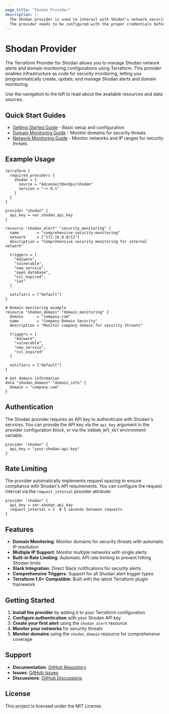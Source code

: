 ```yaml
---
page_title: "Shodan Provider"
description: |-
  The Shodan provider is used to interact with Shodan's network security monitoring API.
  The provider needs to be configured with the proper credentials before it can be used.
---
```


# Shodan Provider

The Terraform Provider for Shodan allows you to manage Shodan network alerts and domain monitoring configurations using Terraform. This provider enables infrastructure as code for security monitoring, letting you programmatically create, update, and manage Shodan alerts and domain monitoring.

Use the navigation to the left to read about the available resources and data sources.

## Quick Start Guides

- [Getting Started Guide](guides/getting-started.md) - Basic setup and configuration
- [Domain Monitoring Guide](guides/domain_monitoring.md) - Monitor domains for security threats
- [Network Monitoring Guide](guides/network_monitoring.md) - Monitor networks and IP ranges for security threats

## Example Usage

```hcl
terraform {
  required_providers {
    shodan = {
      source = "AdconnectDevOps/shodan"
      version = "~> 0.1"
    }
  }
}

provider "shodan" {
  api_key = var.shodan_api_key
}

resource "shodan_alert" "security_monitoring" {
  name        = "comprehensive-security-monitoring"
  network     = ["172.16.0.0/12"]
  description = "Comprehensive security monitoring for internal network"
  
  triggers = [
    "malware",
    "vulnerable",
    "new_service",
    "open_database",
    "ssl_expired",
    "iot"
  ]
  
  notifiers = ["default"]
}

# Domain monitoring example
resource "shodan_domain" "domain_monitoring" {
  domain      = "company.com"
  name        = "Company Domain Security"
  description = "Monitor company domain for security threats"
  
  triggers = [
    "malware",
    "vulnerable",
    "new_service",
    "ssl_expired"
  ]
  
  notifiers = ["default"]
}

# Get domain information
data "shodan_domain" "domain_info" {
  domain = "company.com"
}
```

## Authentication

The Shodan provider requires an API key to authenticate with Shodan's services. You can provide the API key via the `api_key` argument in the provider configuration block, or via the `SHODAN_API_KEY` environment variable.

```hcl
provider "shodan" {
  api_key = "your-shodan-api-key"
}
```

## Rate Limiting

The provider automatically implements request spacing to ensure compliance with Shodan's API requirements. You can configure the request interval via the `request_interval` provider attribute:

```hcl
provider "shodan" {
  api_key = var.shodan_api_key
  request_interval = 5  # 5 seconds between requests
}
```

## Features

- **Domain Monitoring**: Monitor domains for security threats with automatic IP resolution
- **Multiple IP Support**: Monitor multiple networks with single alerts
- **Built-in Rate Limiting**: Automatic API rate limiting to prevent hitting Shodan limits
- **Slack Integration**: Direct Slack notifications for security alerts
- **Comprehensive Triggers**: Support for all Shodan alert trigger types
- **Terraform 1.0+ Compatible**: Built with the latest Terraform plugin framework

## Getting Started

1. **Install the provider** by adding it to your Terraform configuration
2. **Configure authentication** with your Shodan API key
3. **Create your first alert** using the `shodan_alert` resource
4. **Monitor your networks** for security threats
5. **Monitor domains** using the `shodan_domain` resource for comprehensive coverage

## Support

- **Documentation**: [GitHub Repository](https://github.com/AdconnectDevOps/terraform-provider-shodan)
- **Issues**: [GitHub Issues](https://github.com/AdconnectDevOps/terraform-provider-shodan/issues)
- **Discussions**: [GitHub Discussions](https://github.com/AdconnectDevOps/terraform-provider-shodan/discussions)

## License

This project is licensed under the MIT License.
